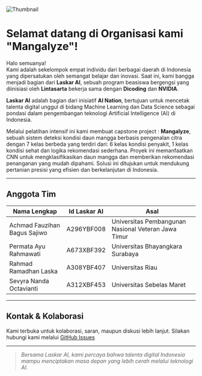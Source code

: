 ![Thumbnail](https://github.com/user-attachments/assets/cb0b4553-fd25-493e-bb33-40419a629c6f)

# Selamat datang di Organisasi kami "Mangalyze"!

Halo semuanya!  
Kami adalah sekelompok empat individu dari berbagai daerah di Indonesia yang dipersatukan oleh semangat belajar dan inovasi. Saat ini, kami bangga menjadi bagian dari **Laskar AI**, sebuah program beasiswa bergengsi yang diinisiasi oleh **Lintasarta** bekerja sama dengan **Dicoding** dan **NVIDIA**.

**Laskar AI** adalah bagian dari inisiatif **AI Nation**, bertujuan untuk mencetak talenta digital unggul di bidang Machine Learning dan Data Science sebagai pondasi dalam pengembangan teknologi Artificial Intelligence (AI) di Indonesia.  

Melalui pelatihan intensif ini kami membuat capstone project : **Mangalyze**, sebuah sistem deteksi kondisi daun mangga berbasis pengenalan citra dengan 7 kelas berbeda yang terdiri dari: 6 kelas kondisi penyakit, 1 kelas kondisi sehat dan logika rekomendasi sederhana. Proyek ini memanfaatkan CNN untuk mengklasifikasikan daun mangga dan memberikan rekomendasi penanganan yang mudah dipahami. Solusi ini ditujukan untuk mendukung pertanian presisi yang efisien dan berkelanjutan di Indonesia.

---

## Anggota Tim

| Nama Lengkap                 | Id Laskar AI  | Asal                                                |
|------------------------------|---------------|-----------------------------------------------------|
| Achmad Fauzihan Bagus Sajiwo | A296YBF008    | Universitas Pembangunan Nasional Veteran Jawa Timur |
| Permata Ayu Rahmawati        | A673XBF392    | Universitas Bhayangkara Surabaya                    |
| Rahmad Ramadhan Laska        | A308YBF407    | Universitas Riau                                    |
| Sevyra Nanda Octavianti      | A312XBF453    | Universitas Sebelas Maret                           |

---

## Kontak & Kolaborasi

Kami terbuka untuk kolaborasi, saran, maupun diskusi lebih lanjut. Silakan hubungi kami melalui [GitHub Issues](https://github.com/orgs/Mangalyze/discussions)

---

> *Bersama Laskar AI, kami percaya bahwa talenta digital Indonesia mampu menciptakan masa depan yang lebih cerah melalui teknologi AI.* 
